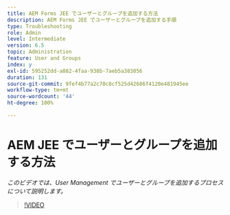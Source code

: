 ```yaml
---
title: AEM Forms JEE でユーザーとグループを追加する方法
description: AEM Forms JEE でユーザーとグループを追加する手順
type: Troubleshooting
role: Admin
level: Intermediate
version: 6.5
topic: Administration
feature: User and Groups
index: y
exl-id: 595252dd-a882-4faa-938b-7aeb5a383056
duration: 131
source-git-commit: 9fef4b77a2c70c8cf525d42686f4120e481945ee
workflow-type: tm+mt
source-wordcount: '44'
ht-degree: 100%

---
```


# AEM JEE でユーザーとグループを追加する方法

*このビデオでは、User Management でユーザーとグループを追加するプロセスについて説明します。*

>[!VIDEO](https://video.tv.adobe.com/v/335485?quality=12&learn=on)
